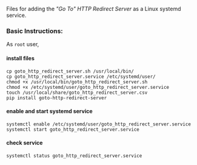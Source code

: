 Files for adding the _"Go To" HTTP Redirect Server_ as a Linux systemd service.

### Basic Instructions:

As `root` user,

#### install files

    cp goto_http_redirect_server.sh /usr/local/bin/
    cp goto_http_redirect_server.service /etc/systemd/user/
    chmod +x /usr/local/bin/goto_http_redirect_server.sh
    chmod +x /etc/systemd/user/goto_http_redirect_server.service
    touch /usr/local/share/goto_http_redirect_server.csv
    pip install goto-http-redirect-server

#### enable and start systemd service

    systemctl enable /etc/systemd/user/goto_http_redirect_server.service    
    systemctl start goto_http_redirect_server.service

#### check service

    systemctl status goto_http_redirect_server.service

